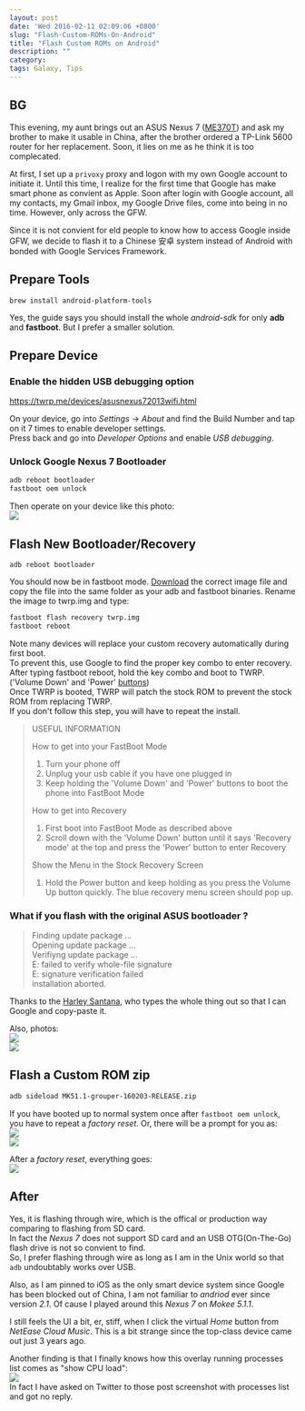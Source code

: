 ```yaml
---
layout: post
date: 'Wed 2016-02-11 02:09:06 +0800'
slug: "Flash-Custom-ROMs-On-Android"
title: "Flash Custom ROMs on Android"
description: ""
category: 
tags: Galaxy, Tips
---
```


## BG

This evening, my aunt brings out an ASUS Nexus 7 ([ME370T](http://forum.xda-developers.com/wiki/ASUS_Nexus_7/ME370T)) and ask my brother to make it usable in China, after the brother ordered a TP-Link 5600 router for her replacement. Soon, it lies on me as he think it is too complecated.

At first, I set up a `privoxy` proxy and logon with my own Google account to initiate it. Until this time, I realize for the first time that Google has make smart phone as convient as Apple. Soon after login with Google account, all my contacts, my Gmail inbox, my Google Drive files, come into being in no time. However, only across the GFW.

Since it is not convient for eld people to know how to access Google inside GFW, we decide to flash it to a Chinese 安卓 system instead of Android with bonded with Google Services Framework.

## Prepare Tools

`brew install android-platform-tools`

Yes, the guide says you should install the whole *android-sdk* for only **adb** and **fastboot**. But I prefer a smaller solution.

## Prepare Device

### Enable the hidden USB debugging option

<https://twrp.me/devices/asusnexus72013wifi.html>

On your device, go into *Settings* -> *About* and find the Build Number and tap on it 7 times to enable developer settings.  
Press back and go into *Developer Options* and enable *USB debugging*.

### Unlock Google Nexus 7 Bootloader

````bash
adb reboot bootloader
fastboot oem unlock
````

Then operate on your device like this photo:  
![](/assets/images/2016/IMG_5848.jpg)

## Flash New Bootloader/Recovery

`adb reboot bootloader`

You should now be in fastboot mode. [Download](https://dl.twrp.me/grouper/) the correct image file and copy the file into the same folder as your adb and fastboot binaries. Rename the image to twrp.img and type:

````bash
fastboot flash recovery twrp.img
fastboot reboot
````

Note many devices will replace your custom recovery automatically during first boot.  
To prevent this, use Google to find the proper key combo to enter recovery.  
After typing fastboot reboot, hold the key combo and boot to TWRP. ('Volume Down' and 'Power' [buttons](http://forum.xda-developers.com/showthread.php?t=1809195%7C))  
Once TWRP is booted, TWRP will patch the stock ROM to prevent the stock ROM from replacing TWRP.  
If you don't follow this step, you will have to repeat the install.

> USEFUL INFORMATION
> 
> How to get into your FastBoot Mode
> 
> 1. Turn your phone off
> 2. Unplug your usb cable if you have one plugged in
> 3. Keep holding the 'Volume Down' and 'Power' buttons to boot the phone into FastBoot Mode
> 
> How to get into Recovery
> 
> 1. First boot into FastBoot Mode as described above
> 2. Scroll down with the 'Volume Down' button until it says 'Recovery mode' at the top and press the 'Power' button to enter Recovery
> 
> Show the Menu in the Stock Recovery Screen
> 
> 1. Hold the Power button and keep holding as you press the Volume Up button quickly. The blue recovery menu screen should pop up.

### What if you flash with the original ASUS bootloader ?

> Finding update package ...  
> Opening update package ...  
> Verifiyng update package ...  
> E: failed to verify whole-file signature  
> E: signature verification failed  
> installation aborted.

Thanks to the [Harley Santana](http://forum.cyanogenmod.org/topic/38799-e-failed-to-verify-whole-file-signature-rom-manager/), who types the whole thing out so that I can Google and copy-paste it.

Also, photos:  
![](/assets/images/2016/IMG_5850.jpg)  
![](/assets/images/2016/IMG_5851.jpg)

## Flash a Custom ROM zip

````bash
adb sideload MK51.1-grouper-160203-RELEASE.zip
````

If you have booted up to normal system once after `fastboot oem unlock`, you have to repeat a *factory reset*. Or, there will be a prompt for you as:  
![](/assets/images/2016/IMG_5852.jpg)  
![](/assets/images/2016/IMG_5853.jpg)

After a *factory reset*, everything goes:  
![](/assets/images/2016/IMG_5854.jpg)

## After

Yes, it is flashing through wire, which is the offical or production way comparing to flashing from SD card.  
In fact the *Nexus 7* does not support SD card and an USB OTG(On-The-Go) flash drive is not so convient to find.  
So, I prefer flashing through wire as long as I am in the Unix world so that `adb` undoubtably works over USB.

Also, as I am pinned to iOS as the only smart device system since Google has been blocked out of China, I am not familiar to *andriod* ever since version *2.1*. Of cause I played around this *Nexus 7* on *Mokee 5.1.1*.

I still feels the UI a bit, er, stiff, when I click the virtual *Home* button from *NetEase Cloud Music*. This is a bit strange since the top-class device came out just 3 years ago.

Another finding is that I finally knows how this overlay running processes list comes as "show CPU load":  
![](/assets/images/2016/IMG_5855.jpg)  
In fact I have asked on Twitter to those post screenshot with processes list and got no reply.
